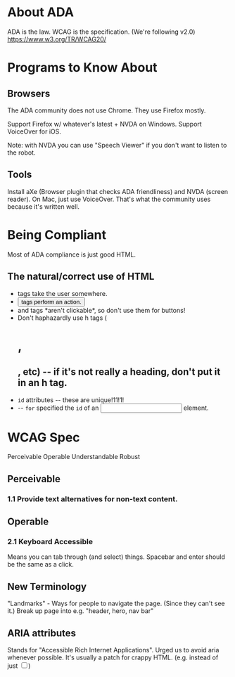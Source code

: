 # About ADA

ADA is the law.
WCAG is the specification. (We're following v2.0) https://www.w3.org/TR/WCAG20/

# Programs to Know About

## Browsers

The ADA community does not use Chrome. They use Firefox mostly.

Support Firefox w/ whatever's latest + NVDA on Windows.
Support VoiceOver for iOS.

Note: with NVDA you can use "Speech Viewer" if you don't want to listen to the robot.

## Tools

Install aXe (Browser plugin that checks ADA friendliness) and NVDA (screen reader).
On Mac, just use VoiceOver. That's what the community uses because it's written well.

# Being Compliant

Most of ADA compliance is just good HTML.

## The natural/correct use of HTML

 - <a> tags take the user somewhere.
 - <button> tags perform an action.
 - <div> and <span> tags *aren't clickable*, so don't use them for buttons!
 - Don't haphazardly use h tags (<h1>, <h2>, etc) -- if it's not really a heading, don't put it in an h tag.
 - `id` attributes -- these are unique!11!1!
 - <label for="foo-bar"> -- `for` specified the `id` of an <input> element.

# WCAG Spec

Perceivable
Operable
Understandable
Robust

## Perceivable

### 1.1 Provide text alternatives for non-text content.

## Operable

### 2.1 Keyboard Accessible

Means you can tab through (and select) things.
Spacebar and enter should be the same as a click.

## New Terminology

"Landmarks" - Ways for people to navigate the page. (Since they can't see it.)
Break up page into e.g. "header, hero, nav bar"

## ARIA attributes

Stands for "Accessible Rich Internet Applications".
Urged us to avoid aria whenever possible. It's usually a patch for crappy HTML. (e.g. <span aria-role="checkbox" aria-labelledby="foo-bar" aria-checked="true"> instead of just <input type="checkbox">)
